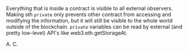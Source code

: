 Everything that is inside a contract is visible to all external observers. Making sth `private` only prevents other contract from accessing and modifying the information, but it will still be visible to the whole world outside of the blockchain.
`private` variables can be read by external (and pretty low-level) API's like web3.eth.getStorageAt.

A. C.
